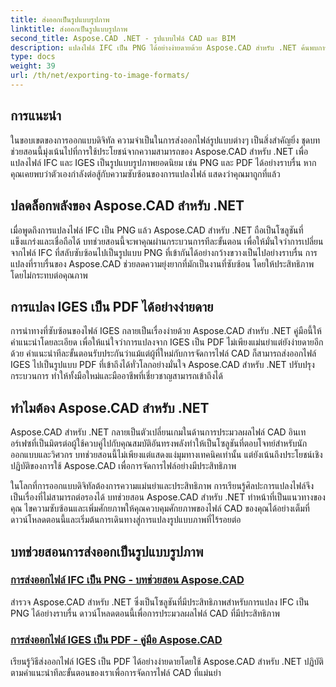 ```yaml
---
title: ส่งออกเป็นรูปแบบรูปภาพ
linktitle: ส่งออกเป็นรูปแบบรูปภาพ
second_title: Aspose.CAD .NET - รูปแบบไฟล์ CAD และ BIM
description: แปลงไฟล์ IFC เป็น PNG ได้อย่างง่ายดายด้วย Aspose.CAD สำหรับ .NET ค้นพบการประมวลผลไฟล์ CAD ที่ราบรื่นและดาวน์โหลดเพื่อการจัดการไฟล์ที่มีประสิทธิภาพ
type: docs
weight: 39
url: /th/net/exporting-to-image-formats/
---
```


## การแนะนำ

ในขอบเขตของการออกแบบดิจิทัล ความจำเป็นในการส่งออกไฟล์รูปแบบต่างๆ เป็นสิ่งสำคัญยิ่ง ชุดบทช่วยสอนนี้มุ่งเน้นไปที่การใช้ประโยชน์จากความสามารถของ Aspose.CAD สำหรับ .NET เพื่อแปลงไฟล์ IFC และ IGES เป็นรูปแบบรูปภาพยอดนิยม เช่น PNG และ PDF ได้อย่างราบรื่น หากคุณเคยพบว่าตัวเองกำลังต่อสู้กับความซับซ้อนของการแปลงไฟล์ แสดงว่าคุณมาถูกที่แล้ว

## ปลดล็อกพลังของ Aspose.CAD สำหรับ .NET

เมื่อพูดถึงการแปลงไฟล์ IFC เป็น PNG แล้ว Aspose.CAD สำหรับ .NET ถือเป็นโซลูชันที่แข็งแกร่งและเชื่อถือได้ บทช่วยสอนนี้จะพาคุณผ่านกระบวนการทีละขั้นตอน เพื่อให้มั่นใจว่าการเปลี่ยนจากไฟล์ IFC ที่สลับซับซ้อนไปเป็นรูปแบบ PNG ที่เข้ากันได้อย่างกว้างขวางเป็นไปอย่างราบรื่น การแปลงที่ราบรื่นของ Aspose.CAD ช่วยลดความยุ่งยากที่มักเป็นงานที่ซับซ้อน โดยให้ประสิทธิภาพโดยไม่กระทบต่อคุณภาพ

## การแปลง IGES เป็น PDF ได้อย่างง่ายดาย

การนำทางที่ซับซ้อนของไฟล์ IGES กลายเป็นเรื่องง่ายด้วย Aspose.CAD สำหรับ .NET คู่มือนี้ให้คำแนะนำโดยละเอียด เพื่อให้แน่ใจว่าการแปลงจาก IGES เป็น PDF ไม่เพียงแม่นยำแต่ยังง่ายดายอีกด้วย คำแนะนำทีละขั้นตอนรับประกันว่าแม้แต่ผู้ที่ใหม่กับการจัดการไฟล์ CAD ก็สามารถส่งออกไฟล์ IGES ไปเป็นรูปแบบ PDF ที่เข้าถึงได้ทั่วโลกอย่างมั่นใจ Aspose.CAD สำหรับ .NET ปรับปรุงกระบวนการ ทำให้ทั้งมือใหม่และมืออาชีพที่เชี่ยวชาญสามารถเข้าถึงได้

## ทำไมต้อง Aspose.CAD สำหรับ .NET

Aspose.CAD สำหรับ .NET กลายเป็นตัวเปลี่ยนเกมในด้านการประมวลผลไฟล์ CAD อินเทอร์เฟซที่เป็นมิตรต่อผู้ใช้ควบคู่ไปกับคุณสมบัติอันทรงพลังทำให้เป็นโซลูชันที่ตอบโจทย์สำหรับนักออกแบบและวิศวกร บทช่วยสอนนี้ไม่เพียงแต่แสดงแง่มุมทางเทคนิคเท่านั้น แต่ยังเน้นถึงประโยชน์เชิงปฏิบัติของการใช้ Aspose.CAD เพื่อการจัดการไฟล์อย่างมีประสิทธิภาพ

ในโลกที่การออกแบบดิจิทัลต้องการความแม่นยำและประสิทธิภาพ การเรียนรู้ศิลปะการแปลงไฟล์จึงเป็นเรื่องที่ไม่สามารถต่อรองได้ บทช่วยสอน Aspose.CAD สำหรับ .NET ทำหน้าที่เป็นแนวทางของคุณ ไขความซับซ้อนและเพิ่มศักยภาพให้คุณควบคุมศักยภาพของไฟล์ CAD ของคุณได้อย่างเต็มที่ ดาวน์โหลดตอนนี้และเริ่มต้นการเดินทางสู่การแปลงรูปแบบภาพที่ไร้รอยต่อ
## บทช่วยสอนการส่งออกเป็นรูปแบบรูปภาพ
### [การส่งออกไฟล์ IFC เป็น PNG - บทช่วยสอน Aspose.CAD](./exporting-ifc-files-to-png/)
สำรวจ Aspose.CAD สำหรับ .NET ซึ่งเป็นโซลูชันที่มีประสิทธิภาพสำหรับการแปลง IFC เป็น PNG ได้อย่างราบรื่น ดาวน์โหลดตอนนี้เพื่อการประมวลผลไฟล์ CAD ที่มีประสิทธิภาพ
### [การส่งออกไฟล์ IGES เป็น PDF - คู่มือ Aspose.CAD](./exporting-iges-files-to-pdf/)
เรียนรู้วิธีส่งออกไฟล์ IGES เป็น PDF ได้อย่างง่ายดายโดยใช้ Aspose.CAD สำหรับ .NET ปฏิบัติตามคำแนะนำทีละขั้นตอนของเราเพื่อการจัดการไฟล์ CAD ที่แม่นยำ